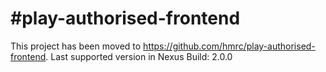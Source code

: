 #play-authorised-frontend
==================
This project has been moved to https://github.com/hmrc/play-authorised-frontend.
Last supported version in Nexus Build: 2.0.0

